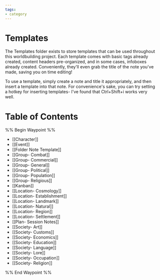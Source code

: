 ```yaml
---
tags:
- category
---
```

# Templates
The Templates folder exists to store templates that can be used throughout this worldbuilding project. Each template comes with basic tags already created, content headers pre-organized, and in some cases, infoboxes already created. Conveniently, they'll even grab the title of the note you've made, saving you on time editing!

To use a template, simply create a note and title it appropriately, and then insert a template into that note. For convenience's sake, you can try setting a hotkey for inserting templates- I've found that Ctrl+Shift+i works very well.
# Table of Contents
%% Begin Waypoint %%
- [[Character]]
- [[Event]]
- [[Folder Note Template]]
- [[Group- Combat]]
- [[Group- Commercial]]
- [[Group- General]]
- [[Group- Political]]
- [[Group- Population]]
- [[Group- Religious]]
- [[Kanban]]
- [[Location- Cosmology]]
- [[Location- Establishment]]
- [[Location- Landmark]]
- [[Location- Natural]]
- [[Location- Region]]
- [[Location- Settlement]]
- [[Plan- Session Notes]]
- [[Society- Art]]
- [[Society- Customs]]
- [[Society- Economics]]
- [[Society- Education]]
- [[Society- Language]]
- [[Society- Lore]]
- [[Society- Occupation]]
- [[Society- Religion]]

%% End Waypoint %%